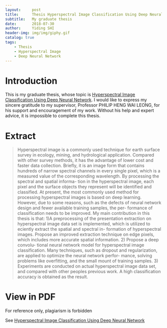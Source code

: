 ```yaml
---
layout:     post
title:      Thesis Hyperspectral Image Classification Using Deep Neural Network
subtitle:   My graduate thesis
date:       2018-07-30
author:     Yiding SHI
header-img: img/img/giphy.gif
catalog: true
tags:
    - Thesis
    - Hyperspectral Image
    - Deep Neural Network
---
```



# Introduction

This is my graduate thesis, whose topic is [Hyperspectral Image Classification Using Deep Neural Network].
I would like to express my sincere gratitude to my supervisor, Professor PHILIP HENG WAI LEONG, for his support and encouragement of my work. Without his help and expert advice, it is impossible to complete this thesis.


# Extract

> Hyperspectral image is a commonly used technique for earth surface survey in ecology, mining, and hydrological application. Compared with other survey methods, it has the advantage of lower cost and faster data collection. Briefly, it is an image form that contains hundreds of narrow spectral channels in every single pixel, which is a measured value of the corresponding wavelength. By processing the spectral and spatial informa- tion in the hyperspectral image, each pixel and the surface objects they represent will be identified and classified. At present, the most commonly used method for processing hyperspectral images is based on deep learning. However, due to some reasons, such as the defects of neural network design and fewer available training samples, the per- formance of classification needs to be improved. My main contribution in this thesis is that: 1)A preprocessing of the presentation extraction on hyperspectral image data set is implemented, which is utilized to e ciently extract the spatial and spectral in- formation of hyperspectral images. Propose an improved extraction technique on edge pixels, which includes more accurate spatial information. 2) Propose a deep convolu- tional neural network model for hyperspectral image classification. Many techniques, such as dropout and regularization, are applied to optimize the neural network perfor- mance, solving problems like overfitting, and the small mount of training samples. 3) Experiments are conducted on actual hyperspectral image data set, and compared with other peoples previous work. A high classification accuracy is obtained as the result.

# View in PDF

For reference only, plagiarism is forbidden

See [Hyperspectral Image Classification Using Deep Neural Network]

[Hyperspectral Image Classification Using Deep Neural Network]: </MyFile/Yiding_graduate_thesis.pdf>
